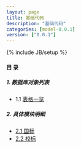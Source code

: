 ```yaml
---
layout: page
title: 基础代码 
description: "基础代码"
categories: [model-0.0.1]
version: ["0.0.1"]
---
```

{% include JB/setup %}

#### 目 录

##### 1. 数据库对象列表
  * 1.1 [表格一览](tables.html)

##### 2. 具体模块明细
* [2.1 国标](gb.html)
* [2.2 校标](hb.html)
